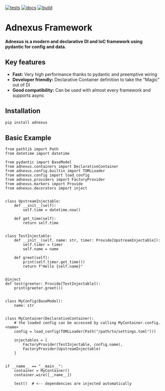 [![tests](https://github.com/Nictec/Adnexus/actions/workflows/main.yml/badge.svg)](https://github.com/Nictec/Adnexus/actions/workflows/main.yml) [![docs](https://github.com/Nictec/adnexus/actions/workflows/docs.yml/badge.svg)](https://github.com/Nictec/adnexus/actions/workflows/docs.yml) [![build](https://github.com/Nictec/adnexus/actions/workflows/build.yml/badge.svg)](https://github.com/Nictec/adnexus/actions/workflows/build.yml)
# Adnexus Framework
**Adnexus is a modern and declarative DI and IoC framework using pydantic for config and data.**

## Key features

- **Fast:** Very high performance thanks to pydantic and preemptive wiring
- **Developer friendly:** Declarative Container definition to take the "Magic" out of DI
- **Good compatibility:** Can be used with almost every framework and supports async

## Installation
```bash
pip install adnexus
```

## Basic Example

```python3
from pathlib import Path
from datetime import datetime

from pydantic import BaseModel
from adnexus.containers import DeclarativeContainer
from adnexus.config.builtin import TOMLLoader
from adnexus.config import load_config
from adnexus.providers import FactoryProvider
from adnexus.markers import Provide
from adnexus.decorators import inject


class UpstreamInjectable:
    def __init__(self):
        self.time = datetime.now()

    def get_time(self):
        return self.time


class TestInjectable:
    def __init__(self, name: str, timer: Provide[UpstreamInjectable]):
        self.timer = timer
        self.name = name

    def greet(self):
        print(self.timer.get_time())
        return f"Hello {self.name}"


@inject
def test(greeter: Provide[TestInjectable]):
    print(greeter.greet())


class MyConfig(BaseModel):
    name: str


class MyContainer(DeclarativeContainer):
    # the loaded config can be accessed by calling MyContainer.config.<name>
    config = load_config(TOMLLoader(Path("/path/to/settings.toml")))

    injectables = [
        FactoryProvider(TestInjectable, config.name),
        FactoryProvider(UpstreamInjectable)
    ]


if __name__ == "__main__":
    container = MyContainer()
    container.wire([__name__])

    test()  # <-- dependencies are injected automatically
```

